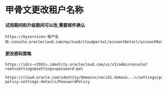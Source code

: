# 甲骨文更改租户名称
#### 试用期间和升级期间可以改,需要邮件确认
```
https://myservices-租户名称.console.oraclecloud.com/mycloud/cloudportal/accountDetail/accountManagement

```

#### 更改密码策略
```
https://idcs-<IDSC>.identity.oraclecloud.com/ui/v1/adminconsole?root=settings&settings=password-pol

https://cloud.oracle.com/identity/domains/<ocid1.domain...>/settings/password-policy-settings-details/PasswordPolicy

```
